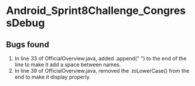 # Android_Sprint8Challenge_CongressDebug

## Bugs found

1.  In line 33 of OfficialOverview.java, added .append(" ") to the end of the line to make it add a space between names.
2.  In line 39 of OfficialOverview.java, removed the .toLowerCase() from the end to make it display properly.


